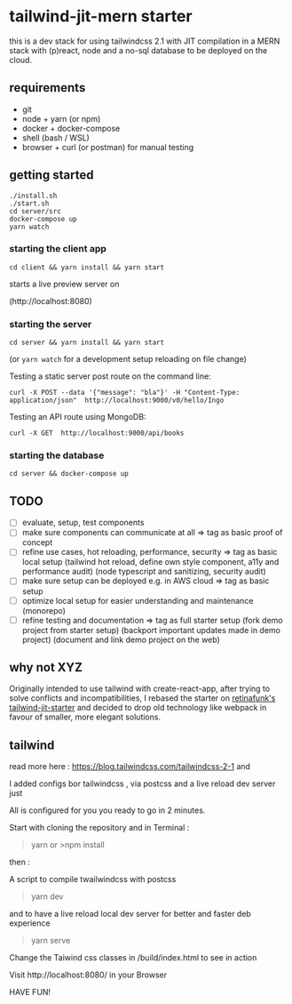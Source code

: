 # tailwind-jit-mern starter

this is a dev stack for using tailwindcss 2.1 with JIT compilation
in a MERN stack with (p)react, node and a no-sql database
to be deployed on the cloud.

## requirements

- git
- node + yarn (or npm)
- docker + docker-compose
- shell (bash / WSL)
- browser + curl (or postman) for manual testing

## getting started

```
./install.sh
./start.sh
cd server/src
docker-compose up
yarn watch
```

### starting the client app

```
cd client && yarn install && yarn start
```

starts a live preview server on

(http://localhost:8080)

### starting the server

```
cd server && yarn install && yarn start
```

(or `yarn watch` for a development setup reloading on file change)

Testing a static server post route on the command line:

```
curl -X POST --data '{"message": "bla"}' -H "Content-Type: application/json"  http://localhost:9000/v0/hello/Ingo
```

Testing an API route using MongoDB:

```
curl -X GET  http://localhost:9000/api/books
```

### starting the database

```
cd server && docker-compose up
```

## TODO

- [ ] evaluate, setup, test components
- [ ] make sure components can communicate at all            => tag as basic proof of concept
- [ ] refine use cases, hot reloading, performance, security => tag as basic local setup
      (tailwind hot reload, define own style component, a11y and performance audit)
      (node typescript and sanitizing, security audit)
- [ ] make sure setup can be deployed e.g. in AWS cloud      => tag as basic setup
- [ ] optimize local setup for easier understanding and maintenance (monorepo)
- [ ] refine testing and documentation                       => tag as full starter setup
      (fork demo project from starter setup)
      (backport important updates made in demo project)
      (document and link demo project on the web)

## why not XYZ

Originally intended to use tailwind with create-react-app,
after trying to solve conflicts and incompatibilities,
I rebased the starter on [retinafunk's tailwind-jit-starter](https://github.com/retinafunk/tailwind-jit) and decided to drop old technology like webpack in favour of smaller, more elegant solutions.

## tailwind

read more here : https://blog.tailwindcss.com/tailwindcss-2-1
and

I added configs bor tailwindcss , via postcss and a live reload dev server
just

All is configured for you you ready to go in 2 minutes.

Start with cloning the repository and in Terminal :

> yarn or >npm install

then :

A script to compile twailwindcss with postcss

> yarn dev

and to have a live reload local dev server for better and faster deb experience

> yarn serve

Change the Taiwind css classes in /build/index.html to see in action

Visit http://localhost:8080/ in your Browser

HAVE FUN!

